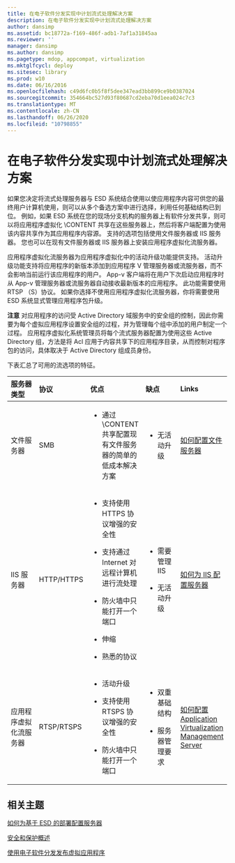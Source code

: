 ```yaml
---
title: 在电子软件分发实现中计划流式处理解决方案
description: 在电子软件分发实现中计划流式处理解决方案
author: dansimp
ms.assetid: bc18772a-f169-486f-adb1-7af1a31845aa
ms.reviewer: ''
manager: dansimp
ms.author: dansimp
ms.pagetype: mdop, appcompat, virtualization
ms.mktglfcycl: deploy
ms.sitesec: library
ms.prod: w10
ms.date: 06/16/2016
ms.openlocfilehash: c49d6fc0b5f8f5dee347ead3bb899ce9b0387024
ms.sourcegitcommit: 354664bc527d93f80687cd2eba70d1eea024c7c3
ms.translationtype: MT
ms.contentlocale: zh-CN
ms.lasthandoff: 06/26/2020
ms.locfileid: "10798855"
---
```

# 在电子软件分发实现中计划流式处理解决方案


如果您决定将流式处理服务器与 ESD 系统结合使用以使应用程序内容可供您的最终用户计算机使用，则可以从多个备选方案中进行选择，利用任何基础结构已到位。 例如，如果 ESD 系统在您的现场分支机构的服务器上有软件分发共享，则可以将应用程序虚拟化 \\CONTENT 共享在这些服务器上，然后将客户端配置为使用该内容共享作为其应用程序内容源。 支持的选项包括使用文件服务器或 IIS 服务器。 您也可以在现有文件服务器或 IIS 服务器上安装应用程序虚拟化流服务器。

应用程序虚拟化流服务器为应用程序虚拟化中的活动升级功能提供支持。 活动升级功能支持将应用程序的新版本添加到应用程序 V 管理服务器或流服务器，而不会影响当前运行该应用程序的用户。 App-v 客户端将在用户下次启动应用程序时从 App-v 管理服务器或流服务器自动接收最新版本的应用程序。 此功能需要使用 RTSP （S）协议。 如果你选择不使用应用程序虚拟化流服务器，你将需要使用 ESD 系统显式管理应用程序包升级。

**注意** 对应用程序的访问受 Active Directory 域服务中的安全组的控制，因此你需要为每个虚拟应用程序设置安全组的过程，并为管理每个组中添加的用户制定一个过程。 应用程序虚拟化系统管理员将每个流式服务器配置为使用这些 Active Directory 组，方法是将 Acl 应用于内容共享下的应用程序目录，从而控制对程序包的访问，具体取决于 Active Directory 组成员身份。

 

下表汇总了可用的流选项的特征。

<table>
<colgroup>
<col width="20%" />
<col width="20%" />
<col width="20%" />
<col width="20%" />
<col width="20%" />
</colgroup>
<thead>
<tr class="header">
<th align="left">服务器类型</th>
<th align="left">协议</th>
<th align="left">优点</th>
<th align="left">缺点</th>
<th align="left">Links</th>
</tr>
</thead>
<tbody>
<tr class="odd">
<td align="left"><p>文件服务器</p></td>
<td align="left"><p>SMB</p></td>
<td align="left"><ul>
<li><p>通过 \CONTENT 共享配置现有文件服务器的简单的低成本解决方案</p></li>
</ul></td>
<td align="left"><ul>
<li><p>无活动升级</p></li>
</ul></td>
<td align="left"><p><a href="how-to-configure-the-file-server.md" data-raw-source="[How to Configure the File Server](how-to-configure-the-file-server.md)">如何配置文件服务器</a></p></td>
</tr>
<tr class="even">
<td align="left"><p>IIS 服务器</p></td>
<td align="left"><p>HTTP/HTTPS</p></td>
<td align="left"><ul>
<li><p>支持使用 HTTPS 协议增强的安全性</p></li>
<li><p>支持通过 Internet 对远程计算机进行流处理</p></li>
<li><p>防火墙中只能打开一个端口</p></li>
<li><p>伸缩</p></li>
<li><p>熟悉的协议</p></li>
</ul></td>
<td align="left"><ul>
<li><p>需要管理 IIS</p></li>
<li><p>无活动升级</p></li>
</ul></td>
<td align="left"><p><a href="how-to-configure-the-server-for-iis.md" data-raw-source="[How to Configure the Server for IIS](how-to-configure-the-server-for-iis.md)">如何为 IIS 配置服务器</a></p></td>
</tr>
<tr class="odd">
<td align="left"><p>应用程序虚拟化流服务器</p></td>
<td align="left"><p>RTSP/RTSPS</p></td>
<td align="left"><ul>
<li><p>活动升级</p></li>
<li><p>支持使用 RTSPS 协议增强的安全性</p></li>
<li><p>防火墙中只能打开一个端口</p></li>
</ul></td>
<td align="left"><ul>
<li><p>双重基础结构</p></li>
<li><p>服务器管理要求</p></li>
</ul></td>
<td align="left"><p><a href="how-to-configure-the-application-virtualization-management-servers.md" data-raw-source="[How to Configure the Application Virtualization Management Servers](how-to-configure-the-application-virtualization-management-servers.md)">如何配置 Application Virtualization Management Server</a></p></td>
</tr>
</tbody>
</table>

 

## 相关主题


[如何为基于 ESD 的部署配置服务器](how-to-configure-servers-for-esd-based-deployment.md)

[安全和保护概述](security-and-protection-overview.md)

[使用电子软件分发发布虚拟应用程序](publishing-virtual-applications-using-electronic-software-distribution.md)

 

 





